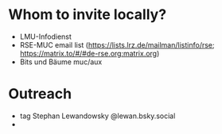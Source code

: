 # Whom to invite locally?

- LMU-Infodienst
- RSE-MUC email list (https://lists.lrz.de/mailman/listinfo/rse; https://matrix.to/#/#de-rse.org:matrix.org)
- Bits und Bäume muc/aux

# Outreach

- tag Stephan Lewandowsky @lewan.bsky.social
- 